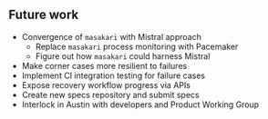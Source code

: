 <!-- .slide: data-state="normal" id="future" -->
## Future work

*   Convergence of `masakari` with Mistral approach
    *   Replace `masakari` process monitoring with Pacemaker
    *   Figure out how `masakari` could harness Mistral
*   Make corner cases more resilient to failures
*   Implement CI integration testing for failure cases
*   Expose recovery workflow progress via APIs
*   Create new specs repository and submit specs
*   Interlock in Austin with developers and Product Working Group
